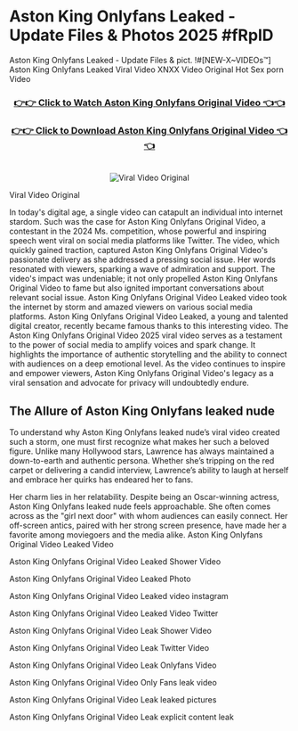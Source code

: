 # Aston King Onlyfans Leaked - Update Files & Photos 2025 #fRplD

Aston King Onlyfans Leaked - Update Files & pict. !#[NEW-X~VIDEOs™] Aston King Onlyfans Leaked Viral Video XNXX Video Original Hot Sex porn Video
<br>
<div align="center">
<h3><a href="https://links2leaks.com?utm_source=astonking&utm_medium=gitlong" rel="nofollow">👉👉 Click to Watch Aston King Onlyfans Original Video 👈👈</a></h3>
<h3><a href="https://links2leaks.com?utm_source=astonking&utm_medium=gitlong" rel="nofollow">👉👉 Click to Download Aston King Onlyfans Original Video 👈👈</a></h3>
<br>
<a href="https://links2leaks.com?utm_source=astonking&utm_medium=gitlong" rel="nofollow"><img src="https://i.ibb.co/Gkj2r4b/banner.png" alt="Viral Video Original" style="max-width: 100%; display: inline-block;" data-target="animated-image.originalImage"></a>
</div>

Viral Video Original

In today's digital age, a single video can catapult an individual into internet stardom. Such was the case for Aston King Onlyfans Original Video, a contestant in the 2024 Ms. competition, whose powerful and inspiring speech went viral on social media platforms like Twitter.
The video, which quickly gained traction, captured Aston King Onlyfans Original Video's passionate delivery as she addressed a pressing social issue. Her words resonated with viewers, sparking a wave of admiration and support. The video's impact was undeniable; it not only propelled Aston King Onlyfans Original Video to fame but also ignited important conversations about relevant social issue.
Aston King Onlyfans Original Video Leaked video took the internet by storm and amazed viewers on various social media platforms. Aston King Onlyfans Original Video Leaked, a young and talented digital creator, recently became famous thanks to this interesting video.
The Aston King Onlyfans Original Video 2025 viral video serves as a testament to the power of social media to amplify voices and spark change. It highlights the importance of authentic storytelling and the ability to connect with audiences on a deep emotional level. As the video continues to inspire and empower viewers, Aston King Onlyfans Original Video's legacy as a viral sensation and advocate for privacy will undoubtedly endure.

<h2>The Allure of Aston King Onlyfans leaked nude</h2>


To understand why Aston King Onlyfans leaked nude’s viral video created such a storm, one must first recognize what makes her such a beloved figure. Unlike many Hollywood stars, Lawrence has always maintained a down-to-earth and authentic persona. Whether she’s tripping on the red carpet or delivering a candid interview, Lawrence’s ability to laugh at herself and embrace her quirks has endeared her to fans.

Her charm lies in her relatability. Despite being an Oscar-winning actress, Aston King Onlyfans leaked nude feels approachable. She often comes across as the "girl next door" with whom audiences can easily connect. Her off-screen antics, paired with her strong screen presence, have made her a favorite among moviegoers and the media alike.
Aston King Onlyfans Original Video Leaked Video

Aston King Onlyfans Original Video Leaked Shower Video

Aston King Onlyfans Original Video Leaked Photo

Aston King Onlyfans Original Video Leaked video instagram

Aston King Onlyfans Original Video Leaked Video Twitter

Aston King Onlyfans Original Video Leak Shower Video

Aston King Onlyfans Original Video Leak Twitter Video

Aston King Onlyfans Original Video Leak Onlyfans Video

Aston King Onlyfans Original Video Only Fans leak video

Aston King Onlyfans Original Video Leak leaked pictures

Aston King Onlyfans Original Video Leak explicit content leak